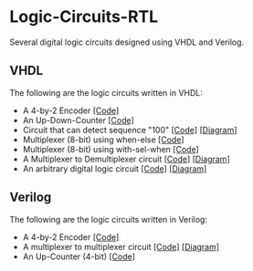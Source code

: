 # Logic-Circuits-RTL
Several digital logic circuits designed using VHDL and Verilog. 

## VHDL
The following are the logic circuits written in VHDL: 
- A 4-by-2 Encoder [[Code]](RTL_source_code/Encoder_4_by_2.vhd)
- An Up-Down-Counter [[Code]](RTL_source_code/Up_Down_Counter.vhd)
- Circuit that can detect sequence "100" [[Code]](RTL_source_code/Sequence_Detector.vhd) [[Diagram]](images/Sequence_Detector_Diagram.PNG)
- Multiplexer (8-bit) using when-else [[Code]](RTL_source_code/Mux_8_Bit_When_Else.vhd)
- Multiplexer (8-bit) using with-sel-when [[Code]](RTL_source_code/Mux_8_Bit_With_Sel_When.vhd)
- A Multiplexer to Demultiplexer circuit [[Code]](RTL_source_code/Mux_Demux.vhd) [[Diagram]](images/Mux_Demux_Diagram.PNG)
- An arbitrary digital logic circuit [[Code]](RTL_source_code/LogicCircuit.vhd) [[Diagram]](images/Logic_Circuit_Diagram.PNG)

## Verilog
The following are the logic circuits written in Verilog:
- A 4-by-2 Encoder [[Code]](RTL_source_code/Encoder_4_2.v)
- A multiplexer to multiplexer circuit [[Code]](RTL_source_code/Mux_to_Mux.v) [[Diagram]](images/Mux_to_Mux_Circuit.PNG)
- An Up-Counter (4-bit) [[Code]](RTL_source_code/Up_Counter_4_Bit.v)
